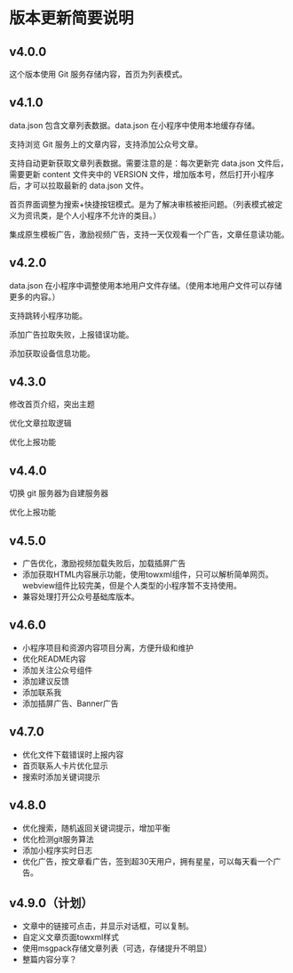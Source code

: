 # 版本更新简要说明

## v4.0.0

这个版本使用 Git 服务存储内容，首页为列表模式。

## v4.1.0

data.json 包含文章列表数据。data.json 在小程序中使用本地缓存存储。

支持浏览 Git 服务上的文章内容，支持添加公众号文章。

支持自动更新获取文章列表数据。需要注意的是：每次更新完 data.json 文件后，需要更新 content 文件夹中的 VERSION 文件，增加版本号，然后打开小程序后，才可以拉取最新的 data.json 文件。

首页界面调整为搜索+快捷按钮模式。是为了解决审核被拒问题。（列表模式被定义为资讯类，是个人小程序不允许的类目。）

集成原生模板广告，激励视频广告，支持一天仅观看一个广告，文章任意读功能。

## v4.2.0

data.json 在小程序中调整使用本地用户文件存储。（使用本地用户文件可以存储更多的内容。）

支持跳转小程序功能。

添加广告拉取失败，上报错误功能。

添加获取设备信息功能。

## v4.3.0

修改首页介绍，突出主题

优化文章拉取逻辑

优化上报功能

## v4.4.0

切换 git 服务器为自建服务器

优化上报功能

## v4.5.0 

- 广告优化，激励视频加载失败后，加载插屏广告
- 添加获取HTML内容展示功能，使用towxml组件，只可以解析简单网页。webview组件比较完美，但是个人类型的小程序暂不支持使用。
- 兼容处理打开公众号基础库版本。

## v4.6.0

- 小程序项目和资源内容项目分离，方便升级和维护
- 优化README内容
- 添加关注公众号组件
- 添加建议反馈
- 添加联系我
- 添加插屏广告、Banner广告

## v4.7.0

- 优化文件下载错误时上报内容
- 首页联系人卡片优化显示
- 搜索时添加关键词提示

## v4.8.0

- 优化搜索，随机返回关键词提示，增加平衡
- 优化检测git服务算法
- 添加小程序实时日志
- 优化广告，按文章看广告，签到超30天用户，拥有星星，可以每天看一个广告。

## v4.9.0（计划）

- 文章中的链接可点击，并显示对话框，可以复制。
- 自定义文章页面towxml样式
- 使用msgpack存储文章列表（可选，存储提升不明显）
- 整篇内容分享？
